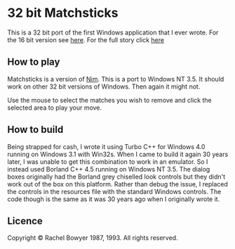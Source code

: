 # 32 bit Matchsticks


This is a 32 bit port of the first Windows application that I ever wrote. For the 16 bit version see [here](https://github.com/rachbowyer/matchsticks). For the full story click [here](https://www.bowyer.info/post/the-first-ever-windows-app-that-i-wrote)


## How to play

Matchsticks is a version of [Nim](https://en.wikipedia.org/wiki/Nim). This is a port to Windows NT 3.5. It should work on other 32 bit versions of Windows. Then again it might not.


Use the mouse to select the matches you wish to remove and click the selected area to play your move. 



## How to build

Being strapped for cash, I wrote it using Turbo C++ for Windows 4.0 running on Windows 3.1 with Win32s. When I came to build it again 30 years later, I was unable to get this combination to work in an emulator. So I instead used Borland C++ 4.5 running on Windows NT 3.5. The dialog boxes originally had the Borland grey chiselled look controls but they didn't work out of the box on this platform. Rather than debug the issue, I replaced the controls in the resources file with the standard Windows controls. The code though is the same as it was 30 years ago when I originally wrote it.
 


## Licence

Copyright © Rachel Bowyer 1987, 1993. All rights reserved.
